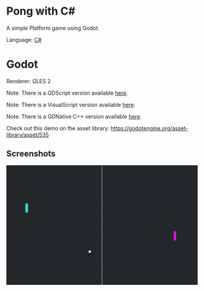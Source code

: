 # Pong with C#

A simple Platform game using Godot.

Language: [C#](https://docs.godotengine.org/en/latest/tutorials/scripting/c_sharp/index.html)

# Godot
Renderer: GLES 2

Note: There is a GDScript version available [here](https://github.com/godotengine/godot-demo-projects/tree/master/2d/pong).

Note: There is a VisualScript version available [here](https://github.com/godotengine/godot-demo-projects/tree/master/visual_script/pong).

Note: There is a GDNative C++ version available [here](https://github.com/godotengine/gdnative-demos/tree/master/cpp/pong).

Check out this demo on the asset library: https://godotengine.org/asset-library/asset/535

## Screenshots

![Screenshot](screenshots/pong.png)
